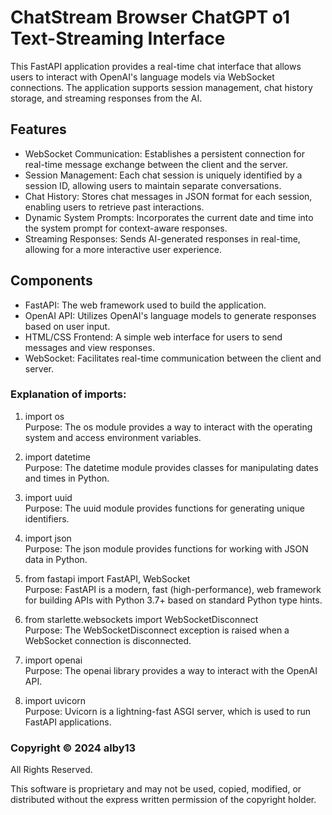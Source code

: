 # ChatStream Browser ChatGPT o1 Text-Streaming Interface
This FastAPI application provides a real-time chat interface that allows users to interact with OpenAI's language models via WebSocket connections. The application supports session management, chat history storage, and streaming responses from the AI.

## Features

- WebSocket Communication: Establishes a persistent connection for real-time message exchange between the client and the server.<br>
- Session Management: Each chat session is uniquely identified by a session ID, allowing users to maintain separate conversations.<br>
- Chat History: Stores chat messages in JSON format for each session, enabling users to retrieve past interactions.<br>
- Dynamic System Prompts: Incorporates the current date and time into the system prompt for context-aware responses.<br>
- Streaming Responses: Sends AI-generated responses in real-time, allowing for a more interactive user experience.<br>

## Components

- FastAPI: The web framework used to build the application.<br>
- OpenAI API: Utilizes OpenAI's language models to generate responses based on user input.<br>
- HTML/CSS Frontend: A simple web interface for users to send messages and view responses.<br>
- WebSocket: Facilitates real-time communication between the client and server.<br>

### Explanation of imports:

1. import os<br>
Purpose: The os module provides a way to interact with the operating system and access environment variables.

2. import datetime<br>
Purpose: The datetime module provides classes for manipulating dates and times in Python.

3. import uuid<br>
Purpose: The uuid module provides functions for generating unique identifiers.

4. import json<br>
Purpose: The json module provides functions for working with JSON data in Python.

5. from fastapi import FastAPI, WebSocket<br>
Purpose: FastAPI is a modern, fast (high-performance), web framework for building APIs with Python 3.7+ based on standard Python type hints.

6. from starlette.websockets import WebSocketDisconnect<br>
Purpose: The WebSocketDisconnect exception is raised when a WebSocket connection is disconnected.

7. import openai<br>
Purpose: The openai library provides a way to interact with the OpenAI API.

8. import uvicorn<br>
Purpose: Uvicorn is a lightning-fast ASGI server, which is used to run FastAPI applications.


### Copyright &copy; 2024 alby13

All Rights Reserved.

This software is proprietary and may not be used, copied, modified, or distributed without the express written permission of the copyright holder.
